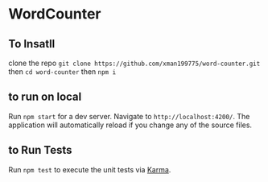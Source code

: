 # WordCounter

## To Insatll 
clone the repo
`git clone https://github.com/xman199775/word-counter.git`
then 
`cd word-counter`
then
`npm i`

## to run on local

Run `npm start` for a dev server. Navigate to `http://localhost:4200/`. The application will automatically reload if you change any of the source files.

## to Run Tests
Run `npm test` to execute the unit tests via [Karma](https://karma-runner.github.io).


